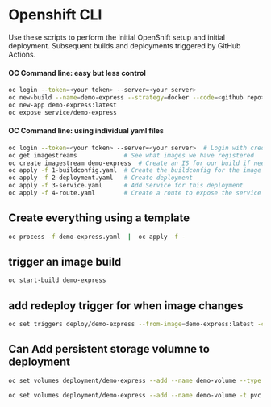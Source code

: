 # Openshift CLI

Use these scripts to perform the initial OpenShift setup and initial deployment.  Subsequent builds and deployments triggered by GitHub Actions.

#### OC Command line: easy but less control
```bash
oc login --token=<your token> --server=<your server>
oc new-build --name=demo-express --strategy=docker --code=<github repo>
oc new-app demo-express:latest
oc expose service/demo-express
```

#### OC Command line: using individual yaml files
```bash
oc login --token=<your token> --server=<your server>  # Login with credentials
oc get imagestreams             # See what images we have registered
oc create imagestream demo-express  # Create an IS for our build if needed
oc apply -f 1-buildconfig.yaml  # Create the buildconfig for the image
oc apply -f 2-deployment.yaml   # Create deployment
oc apply -f 3-service.yaml      # Add Service for this deployment
oc apply -f 4-route.yaml        # Create a route to expose the service
```

## Create everything using a template
```bash
oc process -f demo-express.yaml  |  oc apply -f -
```

## trigger an image build
```bash
oc start-build demo-express
```

## add redeploy trigger for when image changes
```bash
oc set triggers deploy/demo-express --from-image=demo-express:latest -c demo-express
```

## Can Add persistent storage volumne to deployment
```bash
oc set volumes deployment/demo-express --add --name demo-volume --type pvc --claim-name demo-storage --mount-path /mnt/demo

oc set volumes deployment/demo-express --add --name demo-volume -t pvc --claim-name demo-storage -m /mnt/demo
```